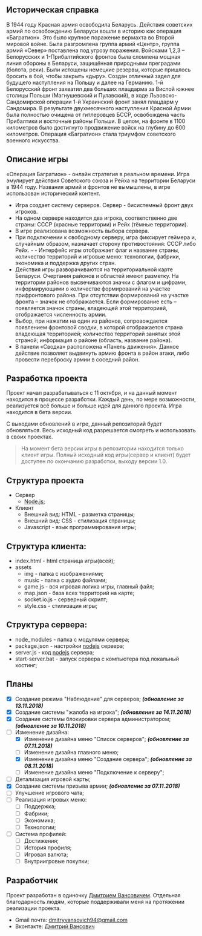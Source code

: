## Историческая справка
В 1944 году Красная армия освободила Беларусь. Действия советских армий по освобождению Беларуси вошли в историю как операция «Багратион». 
Это было крупное поражение вермахта во Второй мировой войне. Была разгромлена группа армий «Центр», группа армий «Север» поставлена под угрозу поражения. Войсками 1,2,3 – Белорусских и 1-Прибалтийского фронтов была сломлена мощная линия обороны в Беларуси, защищённая природными преградами (болота, реки). Были истощены немецкие резервы, которые пришлось бросить в бой, чтобы закрыть «дыру».  Создан отличный задел для будущего наступления на Польшу и далее на Германию. 1-й Белорусский фронт захватил два больших плацдарма за Вислой южнее столицы Польши (Магнушевский и Пулавский), в ходе Львовско-Сандомирской операции 1-й Украинский фронт занял плацдарм у Сандомира. 
В результате двухмесячного наступления Красной Армии была полностью очищена от гитлеровцев БССР, освобождена часть Прибалтики и восточные районы Польши. В целом, на фронте в 1100 километров было достигнуто продвижение войск на глубину до 600 километров. 
Операция «Багратион» стала триумфом советского военного искусства.

## Описание игры
«Операция Багратион» - онлайн стратегия в реальном времени. Игра эмулирует действия Советского союза и Рейха на территории Беларуси в 1944 году. Названия армий и фронтов не вымышлены, в игре использован исторический контент.  

- Игра создает систему серверов. Сервер - бисистемный фронт двух игроков. 
- На одном сервере находится два игрока, соответственно две страны: СССР (красные территории) и Рейх (тёмные территории).
- В игре реализована возможность выбора сервера. 
- При подключении к свободному серверу, игра фиксирует геймера и, случайным образом, назначает сторону противостояния: СССР либо Рейх. - - Интерфейс игры отображает флаг и название страны, количество территорий и игровые меню: технологии, фабрики, экономика и поддержка других стран. 
- Действия игры разворачиваются на территориальной карте Беларуси. Очертания районов и областей имеют разметку. На территории районов высвечиваются  значки с флагом и цифрами, информирующими о количестве формирований на участке прифронтового района. При отсутствии формирований на участке фронта – значок не отображается. Если формирование есть – появляется значок страны, владеющей этой территорией, отображается численность армии. 
- Выбор, при нажатии на один из районов, сопровождается появлением фронтовой сводки, в которой отображается страна владеющая территорией; количество территорий занятых этой страной; информация о районе (область, название района).      
- В панели «Сводка» расположена «Панель движения». Данное действие позволяет выдвинуть армию фронта в район атаки, либо провести переброску армии в соседний район.

## Разработка проекта
Проект начал разрабатываться с 11 октября, и на данный момент находится в процессе разработки. Каждый день, по мере возможности, реализуется всё больше и больше идей для данного проекта. Игра находится в бета версии.

С выходами обновлений в игре, данный репозиторий будет обновляться. Весь исходный код разрешается смотреть и использовать в своих проектах.

> На момент бета версии игры в репозитории находится только клиент игры. Полный исходный код игры(сервер и клиент) будет доступен по окончанию разработки, выходу версии 1.0.

## Структура проекта
- Сервер
  - [Node.js](https://nodejs.org/en/);
- Клиент
  - Внешний вид: HTML - разметка страницы;
  - Внешний вид: CSS - стилизация страницы;
  - Javascript - язык программирования игры;
  
## Структура клиента:
- index.html - html страница игры(всей);
- assets
  - img - папка с изображениями;
  - music - папка с аудио файлами;
  - game.js - вся игровая логика игры, главный файл;
  - map.json - база всех территорий на карте;
  - socket.io.js - серверный скрипт;
  - style.css - стилизация игры;
  
## Структура сервера:
- node_modules - папка с модулями сервера;
- package.json - настройки [nodejs](https://nodejs.org/en/) сервера;
- server.js - код [nodejs](https://nodejs.org/en/) сервера;
- start-server.bat - запуск сервера с компьютера под локальный хостинг;
  
## Планы
- [x] Создание режима "Наблюдение" для серверов;                  ***(обновление за 13.11.2018)***
- [x] Создание системы "жалоба на игрока";                        ***(обновление за 14.11.2018)***
- [x] Создание системы блокировки сервера администратором;        ***(обновление за 10.11.2018)***
- [ ] Изменение дизайна:
  - [x] Изменение дизайна меню "Список серверов";                 ***(обновление за 07.11.2018)***
  - [ ] Изменение дизайна главного меню;
  - [x] Изменение дизайна меню "Создание сервера";                ***(обновление за 08.11.2018)***
  - [ ] Изменение дизайна меню "Подключение к серверу";
- [ ] Детализация игровой карты;
- [x] Создание системы призыва армии;                             ***(обновление за 07.11.2018)***
- [ ] Улучшение игрового чата;
- [ ] Реализация игровых меню:
  - [ ] Поддержка;
  - [ ] Фабрики;
  - [ ] Экономика;
  - [ ] Технологии;
- [ ] Система профилей:
  - [ ] Достижения;
  - [ ] История профиля;
  - [ ] Игровая валюта;
  - [ ] Внутриигровые покупки;

## Разработчик
Проект разработан в одиночку [Дмитрием Вансовичем](https://vk.com/dimonka282). Отдельная благодарность людям, которые поддерживали меня на протяжении реализации проекта.
- Gmail почта: <dmitryvansovich94@gmail.com>
- Вконтакте: [Дмитрий Вансович](https://vk.com/dimonka282)
